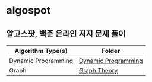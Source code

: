 # algospot
## 알고스팟, 백준 온라인 저지 문제 풀이

Algorithm Type(s) | Folder
---|-------------
Dynamic Programming | [Dynamic Programming](DP)
Graph | [Graph Theory](GRAPH)
